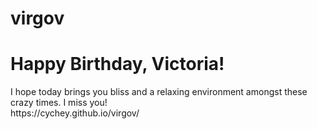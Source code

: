 # virgov

<h1>Happy Birthday, Victoria!</h1>

<p>I hope today brings you bliss and a relaxing environment amongst these crazy times. I miss you! <br / > https://cychey.github.io/virgov/</p>
